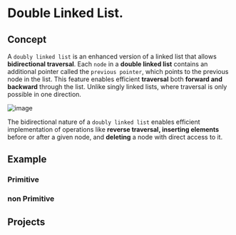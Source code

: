 # Double Linked List.
## Concept

A `doubly linked list` is an enhanced version of a linked list that allows **bidirectional traversal**. Each `node` in a **double linked list** contains an additional pointer called the `previous pointer`, which points to the previous node in the list. This feature enables efficient **traversal** both **forward and backward** through the list. Unlike singly linked lists, where traversal is only possible in one direction.

![image](https://github.com/SAFCSP-Team/data-structures-and-algorithms-bootcamp/assets/148945652/853da773-559e-4b16-b203-b9ca500185b5)

  The bidirectional nature of a ` doubly linked list ` enables efficient implementation of operations like **reverse traversal, 
  inserting elements** before or after a given node, and **deleting** a node with direct access to it.
   
## Example 



### Primitive 





### non Primitive



## Projects

